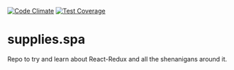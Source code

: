 [![Code Climate](https://lima.codeclimate.com/github/fgoncalves/supplies.spa/badges/gpa.svg)](https://lima.codeclimate.com/github/fgoncalves/supplies.spa) [![Test Coverage](https://lima.codeclimate.com/github/fgoncalves/supplies.spa/badges/coverage.svg)](https://lima.codeclimate.com/github/fgoncalves/supplies.spa/coverage) 

# supplies.spa

Repo to try and learn about React-Redux and all the shenanigans around it.
